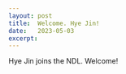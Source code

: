 ```yaml
---
layout: post
title:  Welcome. Hye Jin!
date:   2023-05-03
excerpt:
---
```

Hye Jin joins the NDL. Welcome!
